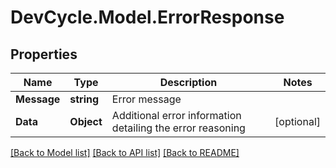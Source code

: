 # DevCycle.Model.ErrorResponse
## Properties

Name | Type | Description | Notes
------------ | ------------- | ------------- | -------------
**Message** | **string** | Error message | 
**Data** | **Object** | Additional error information detailing the error reasoning | [optional] 

[[Back to Model list]](../README.md#documentation-for-models) [[Back to API list]](../README.md#documentation-for-api-endpoints) [[Back to README]](../README.md)

